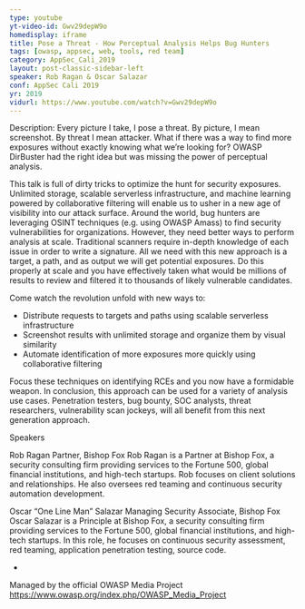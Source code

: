 ```yaml
---
type: youtube
yt-video-id: Gwv29depW9o
homedisplay: iframe
title: Pose a Threat - How Perceptual Analysis Helps Bug Hunters
tags: [owasp, appsec, web, tools, red team]
category: AppSec_Cali_2019
layout: post-classic-sidebar-left
speaker: Rob Ragan & Oscar Salazar
conf: AppSec Cali 2019
yr: 2019
vidurl: https://www.youtube.com/watch?v=Gwv29depW9o
---
```

Description: Every picture I take, I pose a threat. By picture, I mean screenshot. By threat I mean attacker. What if there was a way to find more exposures without exactly knowing what we’re looking for? OWASP DirBuster had the right idea but was missing the power of perceptual analysis.

This talk is full of dirty tricks to optimize the hunt for security exposures. Unlimited storage, scalable serverless infrastructure, and machine learning powered by collaborative filtering will enable us to usher in a new age of visibility into our attack surface. Around the world, bug hunters are leveraging OSINT techniques (e.g. using OWASP Amass) to find security vulnerabilities for organizations. However, they need better ways to perform analysis at scale. Traditional scanners require in-depth knowledge of each issue in order to write a signature. All we need with this new approach is a target, a path, and as output we will get potential exposures. Do this properly at scale and you have effectively taken what would be millions of results to review and filtered it to thousands of likely vulnerable candidates.

Come watch the revolution unfold with new ways to:
* Distribute requests to targets and paths using scalable serverless infrastructure
* Screenshot results with unlimited storage and organize them by visual similarity
* Automate identification of more exposures more quickly using collaborative filtering

Focus these techniques on identifying RCEs and you now have a formidable weapon. In conclusion, this approach can be used for a variety of analysis use cases. Penetration testers, bug bounty, SOC analysts, threat researchers, vulnerability scan jockeys, will all benefit from this next generation approach.

Speakers

Rob Ragan
Partner, Bishop Fox
Rob Ragan is a Partner at Bishop Fox, a security consulting firm providing services to the Fortune 500, global financial institutions, and high-tech startups. Rob focuses on client solutions and relationships. He also oversees red teaming and continuous security automation development.

Oscar “One Line Man” Salazar
Managing Security Associate, Bishop Fox
Oscar Salazar is a Principle at Bishop Fox, a security consulting firm providing services to the Fortune 500, global financial institutions, and high-tech startups. In this role, he focuses on continuous security assessment, red teaming, application penetration testing, source code.

-

Managed by the official OWASP Media Project https://www.owasp.org/index.php/OWASP_Media_Project
